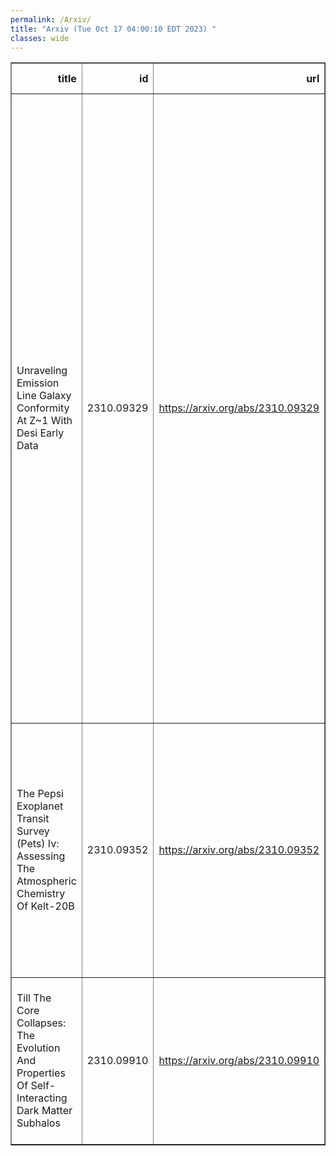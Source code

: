 ```yaml
---
permalink: /Arxiv/
title: "Arxiv (Tue Oct 17 04:00:10 EDT 2023) "
classes: wide
---
```

<table border="1" class="dataframe">
  <thead>
    <tr style="text-align: right;">
      <th>title</th>
      <th>id</th>
      <th>url</th>
      <th>authors</th>
      <th>Local Authors</th>
    </tr>
  </thead>
  <tbody>
    <tr>
      <td>Unraveling Emission Line Galaxy Conformity At Z~1 With Desi Early Data</td>
      <td>2310.09329</td>
      <td><a href="https://arxiv.org/abs/2310.09329" target="_blank">https://arxiv.org/abs/2310.09329</a></td>
      <td>Sihan Yuan, Risa H. Wechsler, Yunchong Wang, Mithi A. C. De Los Reyes, Justin Myles, Antoine Rocher, Boryana Hadzhiyska, Jessica Nicole Aguilar, Steven Ahlen, David Brooks, Todd Claybaugh, Shaun Cole, Axel De La Macorra, Jaime E. Forero-Romero, Satya Gontcho A Gontcho, Julien Guy, Klaus Honscheid, Theodore Kisner, Michael Levi, Marc Manera, Aaron Meisner, Ramon Miquel, John Moustakas, Jundan Nie, Nathalie Palanque-Delabrouille, Claire Poppett, Mehdi Rezaie, Ashley J. Ross, Graziano Rossi, Eusebio Sanchez, Michael Schubnel, Hee- Jong Seo, Gregory Tarlé, Benjamin Alan Weaver, Zhimin Zhou</td>
      <td>Ashley Ross, Klaus Honscheid</td>
    </tr>
    <tr>
      <td>The Pepsi Exoplanet Transit Survey (Pets) Iv: Assessing The Atmospheric   Chemistry Of Kelt-20B</td>
      <td>2310.09352</td>
      <td><a href="https://arxiv.org/abs/2310.09352" target="_blank">https://arxiv.org/abs/2310.09352</a></td>
      <td>Sydney Petz, Marshall C. Johnson, Anusha Pai Asnodkar, Ji Wang, B. Scott Gaudi, Thomas Henning, Engin Keles, Karan Molaverdikhani, Katja Poppenhaeger, Gaetano Scandariato, Evgenya K. Shkolnik, Daniela Sicilia, Klaus G. Strassmeier, Fei Yan</td>
      <td>Anusha Janardan Pai Asnodkar, B. Scott Gaudi, Ji Wang, Marshall Johnson, Sydney Petz</td>
    </tr>
    <tr>
      <td>Till The Core Collapses: The Evolution And Properties Of   Self-Interacting Dark Matter Subhalos</td>
      <td>2310.09910</td>
      <td><a href="https://arxiv.org/abs/2310.09910" target="_blank">https://arxiv.org/abs/2310.09910</a></td>
      <td>Zhichao Carton Zeng, Annika H. G. Peter, Xiaolong Du, Shengqi Yang, Andrew Benson, Francis-Yan Cyr-Racine, Fangzhou Jiang, Charlie Mace, R. Benton Metcalf</td>
      <td>Charlie Mace</td>
    </tr>
  </tbody>
</table>